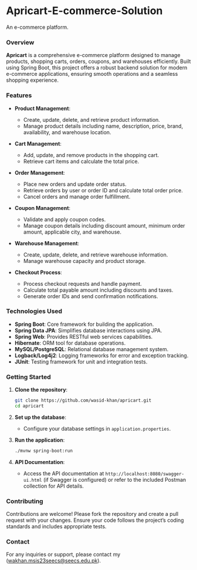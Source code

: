 # Apricart-E-commerce-Solution
An e-commerce platform.

### Overview

**Apricart** is a comprehensive e-commerce platform designed to manage products, shopping carts, orders, coupons, and warehouses efficiently. Built using Spring Boot, this project offers a robust backend solution for modern e-commerce applications, ensuring smooth operations and a seamless shopping experience.

### Features

- **Product Management**: 
  - Create, update, delete, and retrieve product information.
  - Manage product details including name, description, price, brand, availability, and warehouse location.

- **Cart Management**: 
  - Add, update, and remove products in the shopping cart.
  - Retrieve cart items and calculate the total price.

- **Order Management**: 
  - Place new orders and update order status.
  - Retrieve orders by user or order ID and calculate total order price.
  - Cancel orders and manage order fulfillment.

- **Coupon Management**: 
  - Validate and apply coupon codes.
  - Manage coupon details including discount amount, minimum order amount, applicable city, and warehouse.

- **Warehouse Management**: 
  - Create, update, delete, and retrieve warehouse information.
  - Manage warehouse capacity and product storage.

- **Checkout Process**: 
  - Process checkout requests and handle payment.
  - Calculate total payable amount including discounts and taxes.
  - Generate order IDs and send confirmation notifications.

### Technologies Used

- **Spring Boot**: Core framework for building the application.
- **Spring Data JPA**: Simplifies database interactions using JPA.
- **Spring Web**: Provides RESTful web services capabilities.
- **Hibernate**: ORM tool for database operations.
- **MySQL/PostgreSQL**: Relational database management system.
- **Logback/Log4j2**: Logging frameworks for error and exception tracking.
- **JUnit**: Testing framework for unit and integration tests.

### Getting Started

1. **Clone the repository**:
   ```bash
   git clone https://github.com/wasid-khan/apricart.git
   cd apricart
   ```

2. **Set up the database**:
   - Configure your database settings in `application.properties`.

3. **Run the application**:
   ```bash
   ./mvnw spring-boot:run
   ```

4. **API Documentation**:
   - Access the API documentation at `http://localhost:8080/swagger-ui.html` (if Swagger is configured) or refer to the included Postman collection for API details.

### Contributing

Contributions are welcome! Please fork the repository and create a pull request with your changes. Ensure your code follows the project’s coding standards and includes appropriate tests.

### Contact
For any inquiries or support, please contact my (wakhan.msis23seecs@seecs.edu.pk).
